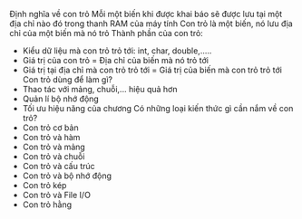 Định nghĩa về con trỏ
Mỗi một biến khi được khai báo sẽ được lưu tại một địa chỉ nào đó trong thanh RAM của máy tính 
Con trỏ là một biến, nó lưu địa chỉ của một biến mà nó trỏ
Thành phần của con trỏ:
+ Kiểu dữ liệu mà con trỏ trỏ tới: int, char, double,.....
+ Giá trị của con trỏ = Địa chỉ của biến mà nó trỏ tới
+ Giá trị tại địa chỉ mà con trỏ trỏ tới = Giá trị của biến mà con trỏ trỏ tới
Con trỏ dùng để làm gì?
+ Thao tác với mảng, chuỗi,... hiệu quả hơn
+ Quản lí bộ nhớ động
+ Tối ưu hiệu năng của chương 
Có những loại kiến thức gì cần nắm về con trỏ?
+ Con trỏ cơ bản
+ Con trỏ và hàm
+ Con trỏ và mảng
+ Con trỏ và chuỗi
+ Con trỏ và cấu trúc
+ Con trỏ và bộ nhớ động
+ Con trỏ kép
+ Con trỏ và File I/O
+ Con trỏ hằng

